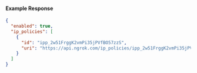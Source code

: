 <!-- Code generated for API Clients. DO NOT EDIT. -->
#### Example Response
```json
{
  "enabled": true,
  "ip_policies": [
    {
      "id": "ipp_2w51FrggK2vmPi35jPVfBO57zzS",
      "uri": "https://api.ngrok.com/ip_policies/ipp_2w51FrggK2vmPi35jPVfBO57zzS"
    }
  ]
}

